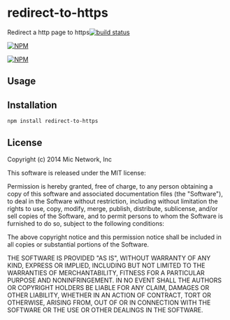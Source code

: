 # redirect-to-https

Redirect a http page to https[![build status](https://secure.travis-ci.org/micnews/redirect-to-https.png)](http://travis-ci.org/micnews/redirect-to-https)

[![NPM](https://nodei.co/npm/redirect-to-https.png?downloads&stars)](https://nodei.co/npm/redirect-to-https/)

[![NPM](https://nodei.co/npm-dl/redirect-to-https.png)](https://nodei.co/npm/redirect-to-https/)

## Usage

## Installation

```
npm install redirect-to-https
```

## License

Copyright (c) 2014 Mic Network, Inc

This software is released under the MIT license:

Permission is hereby granted, free of charge, to any person obtaining a copy
of this software and associated documentation files (the "Software"), to deal
in the Software without restriction, including without limitation the rights
to use, copy, modify, merge, publish, distribute, sublicense, and/or sell
copies of the Software, and to permit persons to whom the Software is
furnished to do so, subject to the following conditions:

The above copyright notice and this permission notice shall be included in
all copies or substantial portions of the Software.

THE SOFTWARE IS PROVIDED "AS IS", WITHOUT WARRANTY OF ANY KIND, EXPRESS OR
IMPLIED, INCLUDING BUT NOT LIMITED TO THE WARRANTIES OF MERCHANTABILITY,
FITNESS FOR A PARTICULAR PURPOSE AND NONINFRINGEMENT. IN NO EVENT SHALL THE
AUTHORS OR COPYRIGHT HOLDERS BE LIABLE FOR ANY CLAIM, DAMAGES OR OTHER
LIABILITY, WHETHER IN AN ACTION OF CONTRACT, TORT OR OTHERWISE, ARISING FROM,
OUT OF OR IN CONNECTION WITH THE SOFTWARE OR THE USE OR OTHER DEALINGS IN
THE SOFTWARE.
